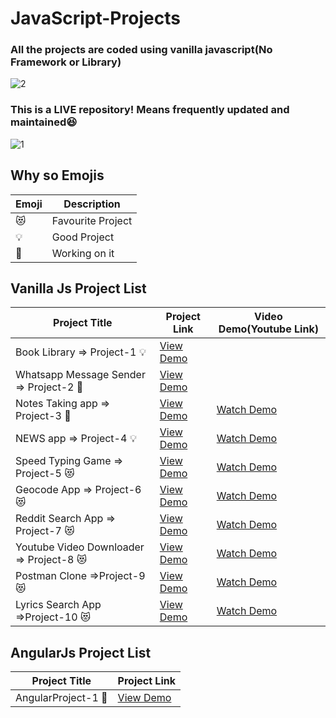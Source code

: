 # JavaScript-Projects
### All the projects are coded using vanilla javascript(No Framework or Library)
![2](https://media.wired.com/photos/59322df1a312645844993529/master/pass/testing.gif)

### This is a LIVE repository! Means frequently updated and maintained:laughing: 
![1](https://i.ya-webdesign.com/images/transparent-live-animated-gif-12.gif) 

## Why so Emojis

| Emoji                             | Description                                                             |
| ------------------------------------------ | ------------------------------------------------------------------------ |
| :heart_eyes_cat:                                  | Favourite Project|
|   💡                      | Good Project      |
| 📕                              | Working on it |

## Vanilla Js Project List 

| Project Title                              | Project Link                                                             | Video Demo(Youtube Link)                                                   |
| ------------------------------------------ | ------------------------------------------------------------------------ | ----------------------------------------------------------------------- |
| Book Library => Project-1 💡                                 | [View Demo](https://cselonewolf.github.io/JavaScript-Projects/Project-1/)             |
| Whatsapp Message Sender => Project-2 📕                         | [View Demo](https://cselonewolf.github.io/JavaScript-Projects/Project-2/)       |
| Notes Taking app => Project-3 📕                              | [View Demo](https://cselonewolf.github.io/JavaScript-Projects/Project-3/) | [Watch Demo](https://youtu.be/lbFsqnLkCPc)|
| NEWS app => Project-4 💡                                 | [View Demo](https://cselonewolf.github.io/JavaScript-Projects/Project-4/)|[Watch Demo](https://youtu.be/cvb1F1gqNDw)|
|Speed Typing Game => Project-5 :heart_eyes_cat:                                 | [View Demo](https://cselonewolf.github.io/JavaScript-Projects/Project-5/)|[Watch Demo](https://youtu.be/xMXFMOYmP3Y)|
| Geocode App => Project-6 :heart_eyes_cat:                                 | [View Demo](https://cselonewolf.github.io/JavaScript-Projects/Project-6/)|[Watch Demo](https://youtu.be/hU7K1nC_jQk)|
| Reddit Search App => Project-7 :heart_eyes_cat:                                 | [View Demo](https://redditsearchapp.netlify.app/)|[Watch Demo](https://youtu.be/6c1ranJkB2k)|
|Youtube Video Downloader => Project-8 :heart_eyes_cat:                                 | [View Demo](https://cselonewolf.github.io/JavaScript-Projects/Project-8/)|[Watch Demo](https://youtu.be/x6WPZVwUL0A)|
| Postman Clone =>Project-9 :heart_eyes_cat:                                 | [View Demo](https://cselonewolf.github.io/JavaScript-Projects/Project-9/)|[Watch Demo](https://youtu.be/me8Sv8vBZDQ)|
|Lyrics Search App =>Project-10 :heart_eyes_cat:                                 | [View Demo](https://cselonewolf.github.io/JavaScript-Projects/Project-10/)|[Watch Demo](https://youtu.be/ibXn2_Mzan8)|



## AngularJs Project List 
| Project Title                              | Project Link                                                             |
| ------------------------------------------ | ------------------------------------------------------------------------ |
| AngularProject-1 📕                                 | [View Demo](https://covid19angularapp.web.app/) 
